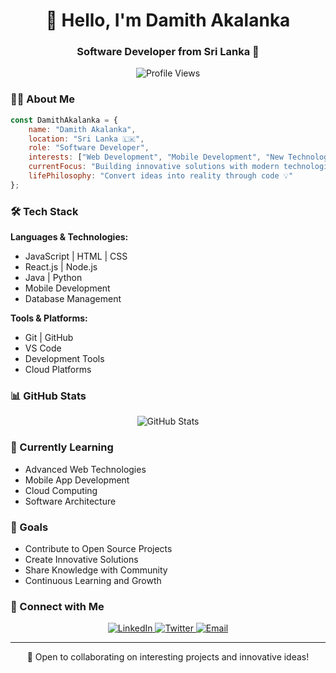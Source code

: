 <h1 align="center">👋 Hello, I'm Damith Akalanka</h1>
<h3 align="center">Software Developer from Sri Lanka 🌟</h3>

<p align="center">
  <img src="https://komarev.com/ghpvc/?username=damithakalanka&label=Profile%20views&color=0e75b6&style=flat" alt="Profile Views" />
</p>

### 👨‍💻 About Me

```javascript
const DamithAkalanka = {
    name: "Damith Akalanka",
    location: "Sri Lanka 🇱🇰",
    role: "Software Developer",
    interests: ["Web Development", "Mobile Development", "New Technologies"],
    currentFocus: "Building innovative solutions with modern technologies",
    lifePhilosophy: "Convert ideas into reality through code 💡"
};
```

### 🛠️ Tech Stack

**Languages & Technologies:**
- JavaScript | HTML | CSS
- React.js | Node.js
- Java | Python
- Mobile Development
- Database Management

**Tools & Platforms:**
- Git | GitHub
- VS Code
- Development Tools
- Cloud Platforms

### 📊 GitHub Stats

<p align="center">
  <img src="https://github-readme-stats.vercel.app/api?username=damithakalanka&show_icons=true&theme=dark" alt="GitHub Stats" />
</p>

### 🌱 Currently Learning

- Advanced Web Technologies
- Mobile App Development
- Cloud Computing
- Software Architecture

### 🎯 Goals

- Contribute to Open Source Projects
- Create Innovative Solutions
- Share Knowledge with Community
- Continuous Learning and Growth

### 🤝 Connect with Me

<p align="center">
  <a href="https://linkedin.com/in/damithakalanka">
    <img src="https://img.shields.io/badge/-LinkedIn-blue?style=flat-square&logo=Linkedin&logoColor=white" alt="LinkedIn" />
  </a>
  <a href="https://twitter.com/damithakalanka">
    <img src="https://img.shields.io/badge/-Twitter-blue?style=flat-square&logo=Twitter&logoColor=white" alt="Twitter" />
  </a>
  <a href="mailto:your.email@example.com">
    <img src="https://img.shields.io/badge/-Email-red?style=flat-square&logo=Gmail&logoColor=white" alt="Email" />
  </a>
</p>

---

<p align="center">💼 Open to collaborating on interesting projects and innovative ideas!</p>
